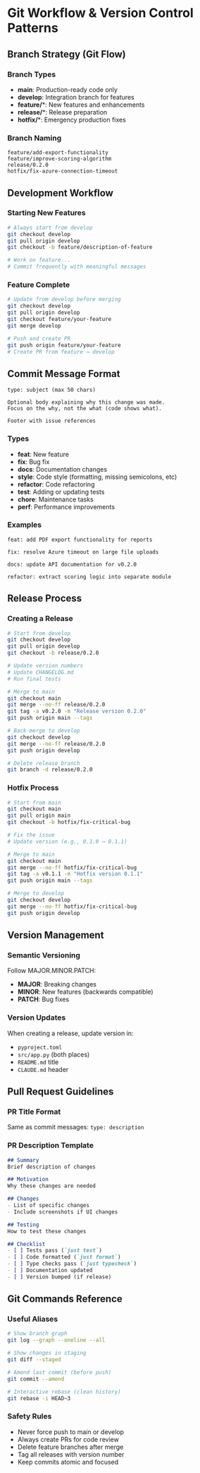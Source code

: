 # Git Workflow & Version Control Patterns

## Branch Strategy (Git Flow)

### Branch Types
- **main**: Production-ready code only
- **develop**: Integration branch for features
- **feature/***: New features and enhancements
- **release/***: Release preparation
- **hotfix/***: Emergency production fixes

### Branch Naming
```
feature/add-export-functionality
feature/improve-scoring-algorithm
release/0.2.0
hotfix/fix-azure-connection-timeout
```

## Development Workflow

### Starting New Features
```bash
# Always start from develop
git checkout develop
git pull origin develop
git checkout -b feature/description-of-feature

# Work on feature...
# Commit frequently with meaningful messages
```

### Feature Complete
```bash
# Update from develop before merging
git checkout develop
git pull origin develop
git checkout feature/your-feature
git merge develop

# Push and create PR
git push origin feature/your-feature
# Create PR from feature → develop
```

## Commit Message Format
```
type: subject (max 50 chars)

Optional body explaining why this change was made.
Focus on the why, not the what (code shows what).

Footer with issue references
```

### Types
- **feat**: New feature
- **fix**: Bug fix
- **docs**: Documentation changes
- **style**: Code style (formatting, missing semicolons, etc)
- **refactor**: Code refactoring
- **test**: Adding or updating tests
- **chore**: Maintenance tasks
- **perf**: Performance improvements

### Examples
```
feat: add PDF export functionality for reports

fix: resolve Azure timeout on large file uploads

docs: update API documentation for v0.2.0

refactor: extract scoring logic into separate module
```

## Release Process

### Creating a Release
```bash
# Start from develop
git checkout develop
git pull origin develop
git checkout -b release/0.2.0

# Update version numbers
# Update CHANGELOG.md
# Run final tests

# Merge to main
git checkout main
git merge --no-ff release/0.2.0
git tag -a v0.2.0 -m "Release version 0.2.0"
git push origin main --tags

# Back-merge to develop
git checkout develop
git merge --no-ff release/0.2.0
git push origin develop

# Delete release branch
git branch -d release/0.2.0
```

### Hotfix Process
```bash
# Start from main
git checkout main
git pull origin main
git checkout -b hotfix/fix-critical-bug

# Fix the issue
# Update version (e.g., 0.1.0 → 0.1.1)

# Merge to main
git checkout main
git merge --no-ff hotfix/fix-critical-bug
git tag -a v0.1.1 -m "Hotfix version 0.1.1"
git push origin main --tags

# Merge to develop
git checkout develop
git merge --no-ff hotfix/fix-critical-bug
git push origin develop
```

## Version Management

### Semantic Versioning
Follow MAJOR.MINOR.PATCH:
- **MAJOR**: Breaking changes
- **MINOR**: New features (backwards compatible)
- **PATCH**: Bug fixes

### Version Updates
When creating a release, update version in:
- `pyproject.toml`
- `src/app.py` (both places)
- `README.md` title
- `CLAUDE.md` header

## Pull Request Guidelines

### PR Title Format
Same as commit messages: `type: description`

### PR Description Template
```markdown
## Summary
Brief description of changes

## Motivation
Why these changes are needed

## Changes
- List of specific changes
- Include screenshots if UI changes

## Testing
How to test these changes

## Checklist
- [ ] Tests pass (`just test`)
- [ ] Code formatted (`just format`)
- [ ] Type checks pass (`just typecheck`)
- [ ] Documentation updated
- [ ] Version bumped (if release)
```

## Git Commands Reference

### Useful Aliases
```bash
# Show branch graph
git log --graph --oneline --all

# Show changes in staging
git diff --staged

# Amend last commit (before push)
git commit --amend

# Interactive rebase (clean history)
git rebase -i HEAD~3
```

### Safety Rules
- Never force push to main or develop
- Always create PRs for code review
- Delete feature branches after merge
- Tag all releases with version number
- Keep commits atomic and focused